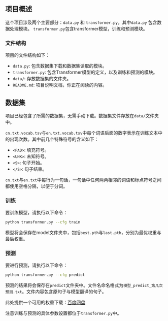 ## 项目概述

这个项目涉及两个主要部分：`data.py` 和 `transformer.py`。其中`data.py` 包含数据处理模块。 `transformer.py`包含transformer模型，训练和预测模块。

### 文件结构

项目的文件结构如下：

- `data.py`: 包含数据集下载和数据集读取的模块。
- `transformer.py`: 包含Transformer模型的定义，以及训练和预测的模块。
- `data/`: 存放数据集的文件夹。
- `README.md`: 项目说明文档，你正在阅读的内容。

## 数据集

项目已经包含了所需的数据集，无需手动下载。数据集文件存放在`data/`文件夹中。

`cn.txt.vocab.tsv`与`en.txt.vocab.tsv`中每个词语后面的数字表示在训练文本中的出现次数。其中前几个特殊符号的含义如下：

- `<PAD>`: 填充符号。
- `<UNK>`: 未知符号。
- `<S>`: 句子开始。
- `</S>`: 句子结束。

`cn.txt`与`en.txt`中每行为一句话，一句话中任何两两相邻的词语和标点符号之间都使用空格分隔，以便于分词。

### 训练

要训练模型，请执行以下命令：

```bash
python transformer.py --cfg train
```

模型将会保存在model文件夹中，包括`best.pth`与`last.pth`，分别为最优权重与最后权重。

### 预测

要进行预测，请执行以下命令：

```bash
python transformer.py --cfg predict
```

预测的结果将会保存在`predict`文件夹中。文件名命名格式为`模型_predict_第几次预测.txt`。文件内容包含原句子与模型翻译的句子。

此处提供一个可用的权重下载：[百度网盘](https://pan.baidu.com/s/1M_EGwN7N7o7eLa8VlRd4eA?pwd=d8kz)

注意训练与预测的具体参数设置都位于`transformer.py`中。